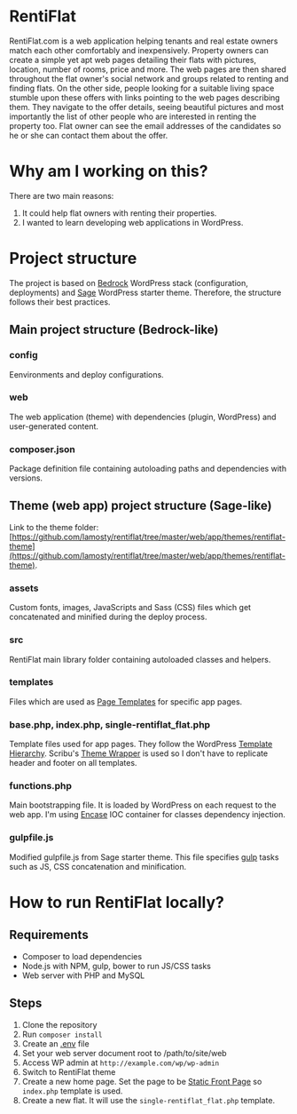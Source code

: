 # RentiFlat

RentiFlat.com is a web application helping tenants and real estate owners match each other  comfortably and inexpensively. Property owners can create a simple yet apt web pages detailing their flats with pictures, location, number of rooms, price and more. The web pages are then shared throughout the flat owner's social network and groups related to renting and finding flats. On the other side, people looking for a suitable living space stumble upon these offers with links pointing to the web pages describing them. They navigate to the offer details, seeing beautiful pictures and most importantly the list of other people who are interested in renting the property too. Flat owner can see the email addresses of the candidates so he or she can contact them about the offer. 

# Why am I working on this?

There are two main reasons:

1. It could help flat owners with renting their properties.
2. I wanted to learn developing web applications in WordPress.

# Project structure

The project is based on [Bedrock](https://github.com/roots/bedrock) WordPress stack (configuration, deployments) and [Sage](https://github.com/roots/sage) WordPress starter theme. Therefore, the structure follows their best practices.

## Main project structure (Bedrock-like)

### config
Eenvironments and deploy configurations.

### web
The web application (theme) with dependencies (plugin, WordPress) and user-generated content.

### composer.json

Package definition file containing autoloading paths and dependencies with versions.

## Theme (web app) project structure (Sage-like)

Link to the theme folder: [https://github.com/lamosty/rentiflat/tree/master/web/app/themes/rentiflat-theme](https://github.com/lamosty/rentiflat/tree/master/web/app/themes/rentiflat-theme).

### assets

Custom fonts, images, JavaScripts and Sass (CSS) files which get concatenated and minified during the deploy process.

### src

RentiFlat main library folder containing autoloaded classes and helpers.

### templates

Files which are used as [Page Templates](https://codex.wordpress.org/Page_Templates) for specific app pages.

### base.php, index.php, single-rentiflat_flat.php

Template files used for app pages. They follow the WordPress [Template Hierarchy](https://codex.wordpress.org/Template_Hierarchy). Scribu's [Theme Wrapper](http://scribu.net/wordpress/theme-wrappers.html) is used so I don't have to replicate header and footer on all templates.

### functions.php

Main bootstrapping file. It is loaded by WordPress on each request to the web app. I'm using [Encase](https://github.com/dsawardekar/encase-php) IOC container for classes dependency injection.

### gulpfile.js

Modified gulpfile.js from Sage starter theme. This file specifies [gulp](https://github.com/gulpjs/gulp) tasks such as JS, CSS concatenation and minification.

# How to run RentiFlat locally?

## Requirements

- Composer to load dependencies
- Node.js with NPM, gulp, bower to run JS/CSS tasks
- Web server with PHP and MySQL

## Steps

1. Clone the repository
2. Run `composer install`
3. Create an [.env](https://github.com/roots/bedrock/blob/master/.env.example) file
4. Set your web server document root to /path/to/site/web
5. Access WP admin at `http://example.com/wp/wp-admin`
6. Switch to RentiFlat theme
7. Create a new home page. Set the page to be [Static Front Page](https://codex.wordpress.org/Creating_a_Static_Front_Page) so `index.php` template is used. 
8. Create a new flat. It will use the `single-rentiflat_flat.php` template.


